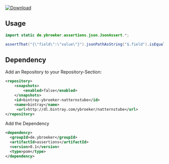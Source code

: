 [ ![Download](https://api.bintray.com/packages/ybroeker/assertions/assertions/images/download.svg) ](https://bintray.com/ybroeker/assertions/assertions/_latestVersion)

## Usage


```java
import static de.ybroeker.assertions.json.JsonAssert.*;

assertThat("{\"field\":\"value\"}").jsonPathAsString("$.field").isEqualTo("value");
```


## Dependency

Add an Repository to your Repository-Section:

```xml
<repository>
    <snapshots>
        <enabled>false</enabled>
    </snapshots>
    <id>bintray-ybroeker-natternstube</id>
    <name>bintray</name>
     <url>http://dl.bintray.com/ybroeker/natternstube</url>
</repository>
```

Add the Dependency

```xml
<dependency>
  <groupId>de.ybroeker</groupId>
  <artifactId>assertions</artifactId>
  <version>0.1</version>
  <type>pom</type>
</dependency>
```
